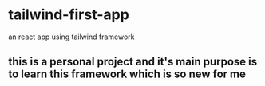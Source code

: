 # tailwind-first-app
an react app using tailwind framework
## this is a personal project and it's main purpose is to learn this framework which is so new for me
